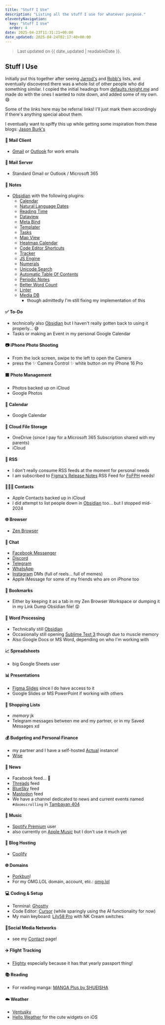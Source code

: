 ```yaml
---
title: "Stuff I Use"
description: "Listing all the stuff I use for whatever purpose."
eleventyNavigation:
  key: "Stuff I Use"
  order: 4
date: 2025-04-23T11:31:21+00:00
date_updated: 2025-04-24T02:17:40+00:00
---
```


> Last updated on {{ date_updated | readableDate }}.
## Stuff I Use

Initially put this together after seeing [Jarrod's](https://heydingus.net/gear) and [Robb's](https://rknight.me/blog/app-defaults/) lists, and eventually discovered there was a whole list of other people who did something similar. I copied the initial headings from [defaults.rknight.me](https://defaults.rknight.me/) and made do with the ones I wanted to note down, and added some of my own. 😄

Some of the links here may be referral links! I'll just mark them accordingly if there's anything special about them.

I eventually want to spiffy this up while getting some inspiration from these blogs: [Jason Burk's](https://grepjason.sh/mysetup)

#### 📨 Mail Client
- [Gmail](https://mail.google.com/) or [Outlook](https://outlook.office365.com/) for work emails
#### 📮 Mail Server
- Standard Gmail or Outlook / Microsoft 365
#### 📝 Notes
- [Obsidian](https://obsidian.md) with the following plugins:
	- [Calendar](https://github.com/liamcain/obsidian-calendar-plugin)
	- [Natural Language Dates](https://github.com/argenos/nldates-obsidian)
	- [Reading Time](https://github.com/avr/obsidian-reading-time)
	- [Dataview](https://github.com/blacksmithgu/obsidian-dataview)
	- [Meta Bind](https://github.com/mProjectsCode/obsidian-meta-bind-plugin)
	- [Templater](https://github.com/SilentVoid13/Templater)
	- [Tasks](https://github.com/obsidian-tasks-group/obsidian-tasks)
	- [Map View](https://github.com/esm7/obsidian-map-view)
	- [Heatmap Calendar](https://github.com/Richardsl/heatmap-calendar-obsidian)
	- [Code Editor Shortcuts](https://github.com/timhor/obsidian-editor-shortcuts)
	- [Tracker](https://github.com/pyrochlore/obsidian-tracker)
	- [JS Engine](https://github.com/mProjectsCode/obsidian-js-engine-plugin)
	- [Numerals](https://github.com/gtg922r/obsidian-numerals)
	- [Unicode Search](https://github.com/BambusControl/obsidian-unicode-search)
	- [Automatic Table Of Contents](https://github.com/johansatge/obsidian-automatic-table-of-contents)
	- [Periodic Notes](https://github.com/liamcain/obsidian-periodic-notes)
	- [Better Word Count](https://github.com/lukeleppan/better-word-count)
	- [Linter](https://github.com/platers/obsidian-linter)
	- [Media DB](https://github.com/mProjectsCode/obsidian-media-db-plugin)
		- though admittedly I'm still fixing my implementation of this
#### ✅ To-Do
- _technically_ also [Obsidian](https://obsidian.md) but I haven't really gotten back to using it properly... 😅
- Tasks or making an Event in my personal Google Calendar
#### 📷 iPhone Photo Shooting
- From the lock screen, swipe to the left to open the Camera
- press the ✨ Camera Control ✨ white button on my iPhone 16 Pro
#### 🟦 Photo Management
- Photos backed up on iCloud
- Google Photos
#### 📆 Calendar
- Google Calendar
#### 📁 Cloud File Storage
- OneDrive (since I pay for a Microsoft 365 Subscription shared with my parents)
- iCloud
#### 📖 RSS
- I don't really consume RSS feeds at the moment for personal needs
- I am subscribed to [Figma's Release Notes](https://www.figma.com/release-notes/) RSS Feed for [FoFPH](https://friends.figma.com/philippines) needs!
#### 🙍🏻‍♂️ Contacts
- Apple Contacts backed up in iCloud
- I did attempt to list people down in [Obsidian](https://obsidian.md) too... but I stopped mid-2024
#### 🌐 Browser
- [Zen Browser](https://zen-browser.app/)
#### 💬 Chat
- [Facebook Messenger](https://www.messenger.com/)
- [Discord](https://discord.com)
- [Telegram](https://telegram.org/)
- [WhatsApp](https://www.whatsapp.com/)
- [Instagram](https://instagram.com/_chiawase) DMs (full of reels... full of memes)
- Apple iMessage for some of my friends who are on iPhone too
#### 🔖 Bookmarks
- Either by keeping it as a tab in my Zen Browser Workspace or dumping it in my Link Dump Obsidian file! 😝
#### 📜 Word Processing
- Technically still [Obsidian](https://obsidian.md)
- Occasionally still opening [Sublime Text 3](https://www.sublimetext.com/) though due to muscle memory
- Also Google Docs or MS Word, depending on who I'm working with
#### 📈 Spreadsheets
- big Google Sheets user
#### 📊 Presentations
- [Figma Slides](https://www.figma.com/slides/) since I do have access to it
- Google Slides or MS PowerPoint if working with others
#### 🛒 Shopping Lists
- *memory* jk
- Telegram messages between me and my partner, or in my Saved Messages xd
#### 💰 Budgeting and Personal Finance
- my partner and I have a self-hosted [Actual](https://actualbudget.org/) instance!
- [Wise](https://wise.com/invite/dic/chiaraveronicas)
#### 📰 News
- Facebook feed... 🫣
- [Threads](https://threads.net/@_chiawase) feed
- [BlueSky](https://bsky.app/profile/chisenires.design) feed
- [Mastodon](https://social.lol/@chi) feed
- We have a channel dedicated to news and current events named `#doomscrolling` in [Tambayan 404](https://tambayan404.com)
#### 🎵 Music
- [Spotify Premium](https://open.spotify.com/) user
- also currently on [Apple Music](https://music.apple.com/us/new) but I don't use it much yet
#### 🏡 Blog Hosting
- [Coolify](https://www.coolify.io/)
#### 🌐 Domains
- [Porkbun](https://porkbun.com/)!
- For my OMG.LOL domain, account, etc.: [omg.lol](https://home.omg.lol/referred-by/chi/)
#### 💻 Coding & Setup
- Terminal: [Ghostty](https://ghostty.org/)
- Code Editor: [Cursor](https://www.cursor.com/) (while sparingly using the AI functionality for now)
- My main keyboard: [Lily58 Pro](https://nextkeyboard.club/product-tag/lily58-pro/) with NK Cream switches
#### 📢Social Media Networks
- see my [Contact](/contact/) page!
#### ✈️ Flight Tracking
- [Flighty](https://apps.apple.com/app/id1358823008) especially because it has that yearly passport thing!
#### 📚 Reading
- For reading manga: [MANGA Plus by SHUEISHA](https://mangaplus.shueisha.co.jp/)
#### ☁️ Weather
- [Ventusky](https://www.ventusky.com/)
- [Hello Weather](https://helloweather.com/) for the cute widgets on iOS